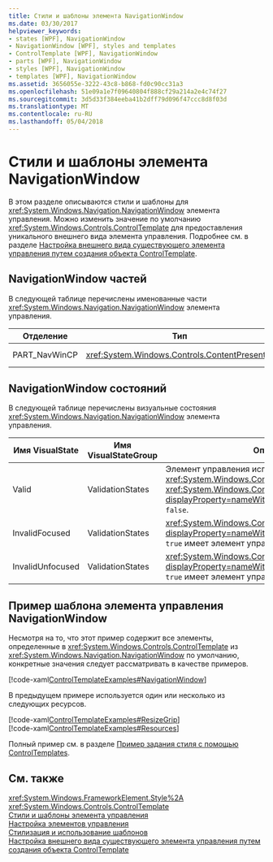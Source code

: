 ```yaml
---
title: Стили и шаблоны элемента NavigationWindow
ms.date: 03/30/2017
helpviewer_keywords:
- states [WPF], NavigationWindow
- NavigationWindow [WPF], styles and templates
- ControlTemplate [WPF], NavigationWindow
- parts [WPF], NavigationWindow
- styles [WPF], NavigationWindow
- templates [WPF], NavigationWindow
ms.assetid: 3656055e-3222-43c8-b868-fd0c90cc31a3
ms.openlocfilehash: 51e09a1e7f09640804f888cf29a214a2e4c74f27
ms.sourcegitcommit: 3d5d33f384eeba41b2dff79d096f47ccc8d8f03d
ms.translationtype: MT
ms.contentlocale: ru-RU
ms.lasthandoff: 05/04/2018
---
```

# <a name="navigationwindow-styles-and-templates"></a>Стили и шаблоны элемента NavigationWindow
В этом разделе описываются стили и шаблоны для <xref:System.Windows.Navigation.NavigationWindow> элемента управления. Можно изменить значение по умолчанию <xref:System.Windows.Controls.ControlTemplate> для предоставления уникального внешнего вида элемента управления. Подробнее см. в разделе [Настройка внешнего вида существующего элемента управления путем создания объекта ControlTemplate](../../../../docs/framework/wpf/controls/customizing-the-appearance-of-an-existing-control.md).  
  
## <a name="navigationwindow-parts"></a>NavigationWindow частей  
 В следующей таблице перечислены именованные части <xref:System.Windows.Navigation.NavigationWindow> элемента управления.  
  
|Отделение|Тип|Описание|  
|-|-|-|  
|PART_NavWinCP|<xref:System.Windows.Controls.ContentPresenter>|Область содержимого.|  
  
## <a name="navigationwindow-states"></a>NavigationWindow состояний  
 В следующей таблице перечислены визуальные состояния <xref:System.Windows.Navigation.NavigationWindow> элемента управления.  
  
|Имя VisualState|Имя VisualStateGroup|Описание|  
|-|-|-|  
|Valid|ValidationStates|Элемент управления использует <xref:System.Windows.Controls.Validation> класса и <xref:System.Windows.Controls.Validation.HasError%2A?displayProperty=nameWithType> вложенное свойство `false`.|  
|InvalidFocused|ValidationStates|<xref:System.Windows.Controls.Validation.HasError%2A?displayProperty=nameWithType> Вложенное свойство `true` имеет элемент управления имеет фокус.|  
|InvalidUnfocused|ValidationStates|<xref:System.Windows.Controls.Validation.HasError%2A?displayProperty=nameWithType> Вложенное свойство `true` имеет элемент управления имеет фокус.|  
  
## <a name="navigationwindow-controltemplate-example"></a>Пример шаблона элемента управления NavigationWindow  
 Несмотря на то, что этот пример содержит все элементы, определенные в <xref:System.Windows.Controls.ControlTemplate> из <xref:System.Windows.Navigation.NavigationWindow> по умолчанию, конкретные значения следует рассматривать в качестве примеров.  
  
 [!code-xaml[ControlTemplateExamples#NavigationWindow](../../../../samples/snippets/csharp/VS_Snippets_Wpf/ControlTemplateExamples/CS/resources/navigationwindow.xaml#navigationwindow)]  
  
 В предыдущем примере используется один или несколько из следующих ресурсов.  
  
 [!code-xaml[ControlTemplateExamples#ResizeGrip](../../../../samples/snippets/csharp/VS_Snippets_Wpf/ControlTemplateExamples/CS/resources/resizegrip.xaml#resizegrip)]  
[!code-xaml[ControlTemplateExamples#Resources](../../../../samples/snippets/csharp/VS_Snippets_Wpf/ControlTemplateExamples/CS/resources/shared.xaml#resources)]  
  
 Полный пример см. в разделе [Пример задания стиля с помощью ControlTemplates](http://go.microsoft.com/fwlink/?LinkID=160041).  
  
## <a name="see-also"></a>См. также  
 <xref:System.Windows.FrameworkElement.Style%2A>  
 <xref:System.Windows.Controls.ControlTemplate>  
 [Стили и шаблоны элемента управления](../../../../docs/framework/wpf/controls/control-styles-and-templates.md)  
 [Настройка элементов управления](../../../../docs/framework/wpf/controls/control-customization.md)  
 [Стилизация и использование шаблонов](../../../../docs/framework/wpf/controls/styling-and-templating.md)  
 [Настройка внешнего вида существующего элемента управления путем создания объекта ControlTemplate](../../../../docs/framework/wpf/controls/customizing-the-appearance-of-an-existing-control.md)
